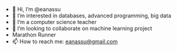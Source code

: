 - 👋 Hi, I’m @eanassu
- 👀 I’m interested in databases, advanced programming, big data
- 🌱 I’m a computer science teacher
- 💞️ I’m looking to collaborate on machine learning project
- Marathon Runner
- 📫 How to reach me: eanassu@gmail.com

<!---
eanassu/eanassu is a ✨ special ✨ repository because its `README.md` (this file) appears on your GitHub profile.
You can click the Preview link to take a look at your changes.
--->
